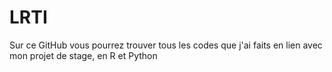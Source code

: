 # LRTI
Sur ce GitHub vous pourrez trouver tous les codes que j'ai faits en lien avec mon projet de stage, en R et Python
